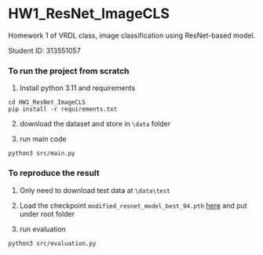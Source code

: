 # HW1_ResNet_ImageCLS
Homework 1 of VRDL class, image classification using ResNet-based model.

Student ID: 313551057

### To run the project from scratch

1. Install python 3.11 and requirements

```
cd HW1_ResNet_ImageCLS
pip install -r requirements.txt
```

2. download the dataset and store in `\data` folder

3. run main code

```
python3 src/main.py
```

### To reproduce the result

1. Only need to download test data at `\data\test`

2. Load the checkpoint `modified_resnet_model_best_94.pth` [here](https://drive.google.com/file/d/1SqLxQ8wLZpoKzmmb79Oxx2eY6QHzTmaw/view?usp=drive_link) and put under root folder

3. run evaluation

```
python3 src/evaluation.py
```
